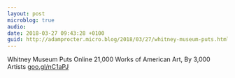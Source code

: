 ```yaml
---
layout: post
microblog: true
audio: 
date: 2018-03-27 09:43:28 +0100
guid: http://adamprocter.micro.blog/2018/03/27/whitney-museum-puts.html
---
```

Whitney Museum Puts Online 21,000 Works of American Art, By 3,000 Artists [goo.gl/nC1aPJ](https://goo.gl/nC1aPJ)
